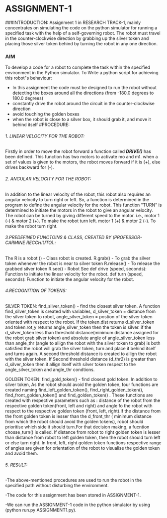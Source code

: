 # ASSIGNMENT-1
###INTRODUCTION:
Assignment 1 in RESEARCH TRACK-1, mainly concentrates on simulating the code on the python simulator for running a specified task with the help of a self-governing robot. The robot must travel in the counter-clockwise direction by grabbing up the silver token and placing those silver token behind by turning the robot in any one direction.
### AIM
To develop a code for a robot to complete the task within the specified environment in the Python simulator. To Write a python script for achieving this robot"s behaviour:
  - In this assignment the code must be designed to run the robot without detecting the boxes around all the directions (from -180.0 degrees to 180.0 degrees)
  - constantly drive the robot around the circuit in the counter-clockwise direction 
  - avoid touching the golden boxes 
  - when the robot is close to a silver box, it should grab it, and move it behind itself
#PROCEDURE:
###### 1. LINEAR VELOCITY FOR THE ROBOT:
Firstly in order to move the robot forward a function called ***DRIVE()*** has been defined. This function has two motors to activate mo and m1. when a set of values is given to the motors, the robot moves forward if it is (+), else drives backward for (-).
###### 2. ANGULAR VELOCITY FOR THE ROBOT:
In addition to the linear velocity of the robot, this robot also requires an angular velocity to turn right or left. So, a function is determined in the program to define the angular velocity for the robot. This function "TURN" is determined to initiate the motors in the robot to give an angular velocity. The robot can be turned by giving different speed to the motor.
i.e., motor 1 (-) & motor 2 (+). To make the robot turn left.
      motor 1 (+) & motor 2 (-). To make the robot turn right. 
###### 3.PREDEFINED FUNCTOINS & CLASS, CREATED BY (PROFESSOR-CARMINE RECCHIUTO).: 
 The R is a robot () - Class robot is created.
 R.grab()           - To grab the silver token whenever the robot is near to silver token
 R.release()      - To release the grabbed silver token
 R.see()             - Robot See
 def drive (speed, seconds):  Function to initiate the linear velocity for the robot.
 def turn (speed, seconds):  Function to initiate the angular velocity for the robot.

###### 4.RECOGNITION OF TOKENS:
SILVER TOKEN: find_silver_token()  - find the closest silver token.
A function find_silver_token is created with variables, d_silver_token = distance from the silver token to robot, angle_silver_token = postion of the silver token oriented with respect to the robot. If the token.dist returns d_silver_token and token.rot_y returns angle_silver_token then the token is silver. if the d_silver_token less than threshold distance(minimum distance assigned for the robot grab silver token) and absolute angle of angle_silver_token less than angle_thr (angle to allign the robot with the silver token to grab) is both satisfied the robot will grab the silver token, turn and place it behind itself and turns again. A second threshold distance is created to allign the robot with the silver token. If Second threshold distance (d_thr2) is greater than d_silver_token then it allign itself with silver token respect to the angle_silver_token and angle_thr condtions.

GOLDEN TOKEN: find_gold_token()  - find closest gold token.
In addition to silver token, As the robot should avoid the golden token, four functions are created naming find_left_golden_token(), find_right_golden_token(), find_front_golden_token() and find_golden_token() . These functions are created with respective parameters such as : distance of the robot from the respective golden token(front, left and right) and angle fo the robot with respect to the respective golden token (front, left, right).If the distance from the front golden token is lesser than the d_front_thr ( minimum distance from which the robot should avoid the golden tokens), robot should prioritise which side it should turn.For that decision making, a fucntion chosse_turn() is called. If distance from robot to right golden token is lesser than distance from robot to left golden token, then the robot should turn left or else turn right. In front, left, right golden token functions respective range of angles are given for orientation of the robot to visualise the golden token and avoid them.

###### 5. RESULT:
-The above-mentioned procedures are used to run the robot in the specified path without disturbing the environment.

-The code for this assignment has been stored in ASSIGNMENT-1.

-We can run the ASSIGNMENT-1 code in the python simulator by using (python run.py ASSIGNMENT1.py).


